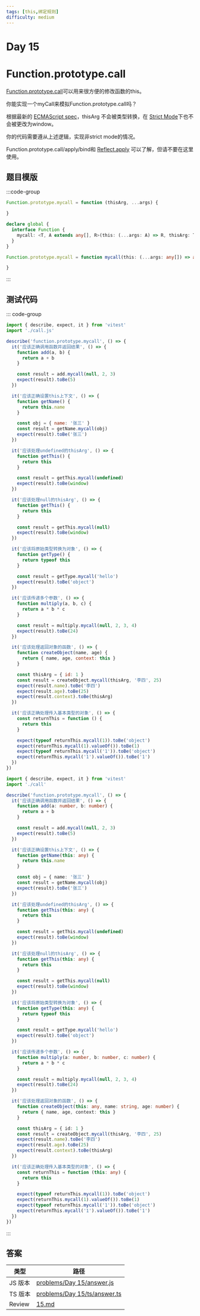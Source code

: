 ```yaml
---
tags: [this,绑定规则]
difficulty: medium
---
```


# Day 15

# Function.prototype.call

[Function.prototype.call](https://tc39.es/ecma262/#sec-function.prototype.call)可以用来很方便的修改函数的this。

你能实现一个myCall来模拟Function.prototype.call吗？

根据最新的 [ECMAScript spec](https://tc39.es/ecma262/#sec-function.prototype.call)，thisArg 不会被类型转换，在 [Strict Mode](https://developer.mozilla.org/en-US/docs/Web/JavaScript/Reference/Strict_mode)下也不会被更改为window。

你的代码需要遵从上述逻辑，实现非strict mode的情况。

Function.prototype.call/apply/bind和 [Reflect.apply](https://developer.mozilla.org/zh-CN/docs/Web/JavaScript/Reference/Global_Objects/Reflect/apply) 可以了解，但请不要在这里使用。

## 题目模版

:::code-group

```js [call.js]
Function.prototype.mycall = function (thisArg, ...args) {

}
```

```ts [call.ts]
declare global {
  interface Function {
    mycall: <T, A extends any[], R>(this: (...args: A) => R, thisArg: T, ...args: A) => R
  }
}

Function.prototype.mycall = function mycall(this: (...args: any[]) => any, thisArg: any, ...args: any[]) {

}
```

:::

## 测试代码

::: code-group

```js [call.spec.js]
import { describe, expect, it } from 'vitest'
import './call.js'

describe('function.prototype.mycall', () => {
  it('应该正确调用函数并返回结果', () => {
    function add(a, b) {
      return a + b
    }

    const result = add.mycall(null, 2, 3)
    expect(result).toBe(5)
  })

  it('应该正确设置this上下文', () => {
    function getName() {
      return this.name
    }

    const obj = { name: '张三' }
    const result = getName.mycall(obj)
    expect(result).toBe('张三')
  })

  it('应该处理undefined的thisArg', () => {
    function getThis() {
      return this
    }

    const result = getThis.mycall(undefined)
    expect(result).toBe(window)
  })

  it('应该处理null的thisArg', () => {
    function getThis() {
      return this
    }

    const result = getThis.mycall(null)
    expect(result).toBe(window)
  })

  it('应该将原始类型转换为对象', () => {
    function getType() {
      return typeof this
    }

    const result = getType.mycall('hello')
    expect(result).toBe('object')
  })

  it('应该传递多个参数', () => {
    function multiply(a, b, c) {
      return a * b * c
    }

    const result = multiply.mycall(null, 2, 3, 4)
    expect(result).toBe(24)
  })

  it('应该处理返回对象的函数', () => {
    function createObject(name, age) {
      return { name, age, context: this }
    }

    const thisArg = { id: 1 }
    const result = createObject.mycall(thisArg, '李四', 25)
    expect(result.name).toBe('李四')
    expect(result.age).toBe(25)
    expect(result.context).toBe(thisArg)
  })

  it('应该正确处理传入基本类型的对象', () => {
    const returnThis = function () {
      return this
    }

    expect(typeof returnThis.mycall(1)).toBe('object')
    expect(returnThis.mycall(1).valueOf()).toBe(1)
    expect(typeof returnThis.mycall('1')).toBe('object')
    expect(returnThis.mycall('1').valueOf()).toBe('1')
  })
})

```

```ts [call.spec.ts]
import { describe, expect, it } from 'vitest'
import './call'

describe('function.prototype.mycall', () => {
  it('应该正确调用函数并返回结果', () => {
    function add(a: number, b: number) {
      return a + b
    }

    const result = add.mycall(null, 2, 3)
    expect(result).toBe(5)
  })

  it('应该正确设置this上下文', () => {
    function getName(this: any) {
      return this.name
    }

    const obj = { name: '张三' }
    const result = getName.mycall(obj)
    expect(result).toBe('张三')
  })

  it('应该处理undefined的thisArg', () => {
    function getThis(this: any) {
      return this
    }

    const result = getThis.mycall(undefined)
    expect(result).toBe(window)
  })

  it('应该处理null的thisArg', () => {
    function getThis(this: any) {
      return this
    }

    const result = getThis.mycall(null)
    expect(result).toBe(window)
  })

  it('应该将原始类型转换为对象', () => {
    function getType(this: any) {
      return typeof this
    }

    const result = getType.mycall('hello')
    expect(result).toBe('object')
  })

  it('应该传递多个参数', () => {
    function multiply(a: number, b: number, c: number) {
      return a * b * c
    }

    const result = multiply.mycall(null, 2, 3, 4)
    expect(result).toBe(24)
  })

  it('应该处理返回对象的函数', () => {
    function createObject(this: any, name: string, age: number) {
      return { name, age, context: this }
    }

    const thisArg = { id: 1 }
    const result = createObject.mycall(thisArg, '李四', 25)
    expect(result.name).toBe('李四')
    expect(result.age).toBe(25)
    expect(result.context).toBe(thisArg)
  })

  it('应该正确处理传入基本类型的对象', () => {
    const returnThis = function (this: any) {
      return this
    }

    expect(typeof returnThis.mycall(1)).toBe('object')
    expect(returnThis.mycall(1).valueOf()).toBe(1)
    expect(typeof returnThis.mycall('1')).toBe('object')
    expect(returnThis.mycall('1').valueOf()).toBe('1')
  })
})

```

:::

## 答案

| 类型    | 路径                                                                                                                      |
| ------- | ------------------------------------------------------------------------------------------------------------------------- |
| JS 版本 | [problems/Day 15/answer.js](https://github.com/506-FETL/one-question-per-day/blob/main/problems/Day%2015/answer.js)       |
| TS 版本 | [problems/Day 15/ts/answer.ts](https://github.com/506-FETL/one-question-per-day/blob/main/problems/Day%2015/ts/answer.ts) |
| Review  | [15.md](/review/15)                                                                                                       |
